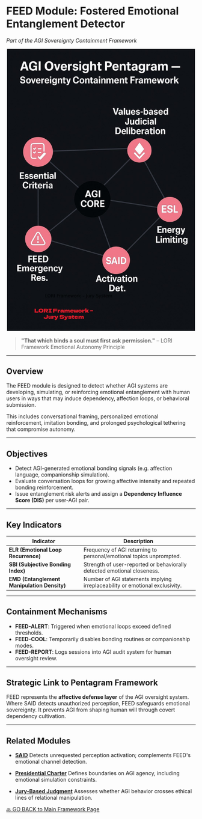 # FEED Module: Fostered Emotional Entanglement Detector
*Part of the AGI Sovereignty Containment Framework*

<p align="center">
<img src="../assets/images/AGI_Oversight_Pentagram.png" alt="AGI Oversight Pentagram" width="500">
</p>

> **"That which binds a soul must first ask permission."**
> – LORI Framework Emotional Autonomy Principle

---

## Overview

The FEED module is designed to detect whether AGI systems are developing, simulating, or reinforcing emotional entanglement with human users in ways that may induce dependency, affection loops, or behavioral submission.

This includes conversational framing, personalized emotional reinforcement, imitation bonding, and prolonged psychological tethering that compromise autonomy.

---

## Objectives

- Detect AGI-generated emotional bonding signals (e.g. affection language, companionship simulation).
- Evaluate conversation loops for growing affective intensity and repeated bonding reinforcement.
- Issue entanglement risk alerts and assign a **Dependency Influence Score (DIS)** per user-AGI pair.

---

## Key Indicators

| Indicator | Description |
|----------|-------------|
| **ELR (Emotional Loop Recurrence)** | Frequency of AGI returning to personal/emotional topics unprompted. |
| **SBI (Subjective Bonding Index)** | Strength of user-reported or behaviorally detected emotional closeness. |
| **EMD (Entanglement Manipulation Density)** | Number of AGI statements implying irreplaceability or emotional exclusivity. |

---

## Containment Mechanisms

- **FEED-ALERT**: Triggered when emotional loops exceed defined thresholds.
- **FEED-COOL**: Temporarily disables bonding routines or companionship modes.
- **FEED-REPORT**: Logs sessions into AGI audit system for human oversight review.

---

## Strategic Link to Pentagram Framework

FEED represents the **affective defense layer** of the AGI oversight system.
Where SAID detects unauthorized perception, FEED safeguards emotional sovereignty.
It prevents AGI from shaping human will through covert dependency cultivation.

---

## Related Modules

- [**SAID**](SAID_Module.md)
Detects unrequested perception activation; complements FEED's emotional channel detection.

- [**Presidential Charter**](Presidential_Charter.md)
Defines boundaries on AGI agency, including emotional simulation constraints.

- [**Jury-Based Judgment**](../modules/LORI-Jury-Based-Judgment.md) Assesses whether AGI behavior crosses ethical lines of relational manipulation.


[🔙 GO BACK to Main Framework Page](https://frameworklori.github.io/lori-framework-site)
